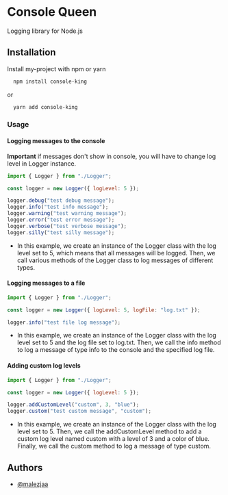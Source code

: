 # Console Queen

Logging library for Node.js

## Installation

Install my-project with npm or yarn

```bash
  npm install console-king
```

or

```bash
  yarn add console-king
```

### Usage

#### Logging messages to the console

**Important** if messages don't show in console, you will have to change log level in Logger instance.

```javascript
import { Logger } from "./Logger";

const logger = new Logger({ logLevel: 5 });

logger.debug("test debug message");
logger.info("test info message");
logger.warning("test warning message");
logger.error("test error message");
logger.verbose("test verbose message");
logger.silly("test silly message");
```

- In this example, we create an instance of the Logger class with the log level set to 5, which means that all messages will be logged. Then, we call various methods of the Logger class to log messages of different types.

#### Logging messages to a file

```javascript
import { Logger } from "./Logger";

const logger = new Logger({ logLevel: 5, logFile: "log.txt" });

logger.info("test file log message");
```

- In this example, we create an instance of the Logger class with the log level set to 5 and the log file set to log.txt. Then, we call the info method to log a message of type info to the console and the specified log file.

#### Adding custom log levels

```js
import { Logger } from "./Logger";

const logger = new Logger({ logLevel: 5 });

logger.addCustomLevel("custom", 3, "blue");
logger.custom("test custom message", "custom");
```

- In this example, we create an instance of the Logger class with the log level set to 5. Then, we call the addCustomLevel method to add a custom log level named custom with a level of 3 and a color of blue. Finally, we call the custom method to log a message of type custom.

## Authors

- [@malezjaa](https://www.github.com/malezjaa)
